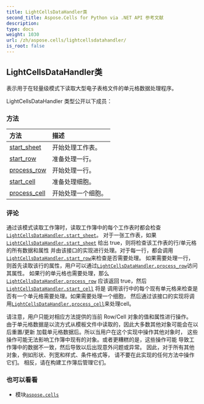```yaml
---
title: LightCellsDataHandler类
second_title: Aspose.Cells for Python via .NET API 参考文献
description:
type: docs
weight: 1030
url: /zh/aspose.cells/lightcellsdatahandler/
is_root: false
---
```

## LightCellsDataHandler类
表示用于在轻量级模式下读取大型电子表格文件的单元格数据处理程序。



LightCellsDataHandler 类型公开以下成员：

### 方法
|方法|描述|
| :- | :- |
| [start_sheet](/cells/python-net/zh/aspose.cells/lightcellsdatahandler/start_sheet/#aspose.cells.Worksheet) |开始处理工作表。|
| [start_row](/cells/python-net/zh/aspose.cells/lightcellsdatahandler/start_row/#int) |准备处理一行。|
| [process_row](/cells/python-net/zh/aspose.cells/lightcellsdatahandler/process_row/#aspose.cells.Row) |开始处理一行。|
| [start_cell](/cells/python-net/zh/aspose.cells/lightcellsdatahandler/start_cell/#int) |准备处理细胞。|
| [process_cell](/cells/python-net/zh/aspose.cells/lightcellsdatahandler/process_cell/#aspose.cells.Cell) |开始处理一个细胞。|



### 评论

通过该模式读取工作簿时，读取工作簿中的每个工作表时都会检查[`LightCellsDataHandler.start_sheet`](/cells/python-net/zh/aspose.cells/lightcellsdatahandler/start_sheet)。
对于一张工作表，如果 [`LightCellsDataHandler.start_sheet`](/cells/python-net/zh/aspose.cells/lightcellsdatahandler/start_sheet) 给出 true，则将检查该工作表的行/单元格的所有数据和属性
并由该接口的实现进行处理。对于每一行，都会调用[`LightCellsDataHandler.start_row`](/cells/python-net/zh/aspose.cells/lightcellsdatahandler/start_row)来检查是否需要处理。
如果需要处理一行，则首先读取该行的属性，用户可以通过[`LightCellsDataHandler.process_row`](/cells/python-net/zh/aspose.cells/lightcellsdatahandler/process_row)访问其属性。
如果行的单元格也需要处理，那么 [`LightCellsDataHandler.process_row`](/cells/python-net/zh/aspose.cells/lightcellsdatahandler/process_row) 应该返回 true，然后 [`LightCellsDataHandler.start_cell`](/cells/python-net/zh/aspose.cells/lightcellsdatahandler/start_cell) 将是
调用该行中的每个现有单元格来检查是否有一个单元格需要处理。如果需要处理一个细胞，
然后通过该接口的实现将调用[`LightCellsDataHandler.process_cell`](/cells/python-net/zh/aspose.cells/lightcellsdatahandler/process_cell)来处理cell。


请注意，用户只能对相应方法提供的当前 Row/Cell 对象的值和属性进行操作。
由于单元格数据是以流方式从模板文件中读取的，因此大多数其他对象可能会在以后重置/更新
加载单元格数据后。所以当用户在这个实现中操作其他对象时，
这些操作可能无法影响工作簿中现有的对象。或者更糟糕的是，这些操作可能
导致工作簿中的数据不一致，然后导致以后出现意外问题或异常。
因此，对于所有其他对象，例如形状、列宽和样式、条件格式等，
请不要在此实现的任何方法中操作它们。
相反，请在构建工作簿后管理它们。

### 也可以看看
* 模块[`aspose.cells`](..)

